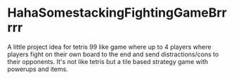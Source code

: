 # HahaSomestackingFightingGameBrrrrr
A little project idea for tetris 99 like game where up to 4 players where players fight on their own board to the end and send distractions/cons to their opponents.
It's not like tetris but a tile based strategy game with powerups and items.
